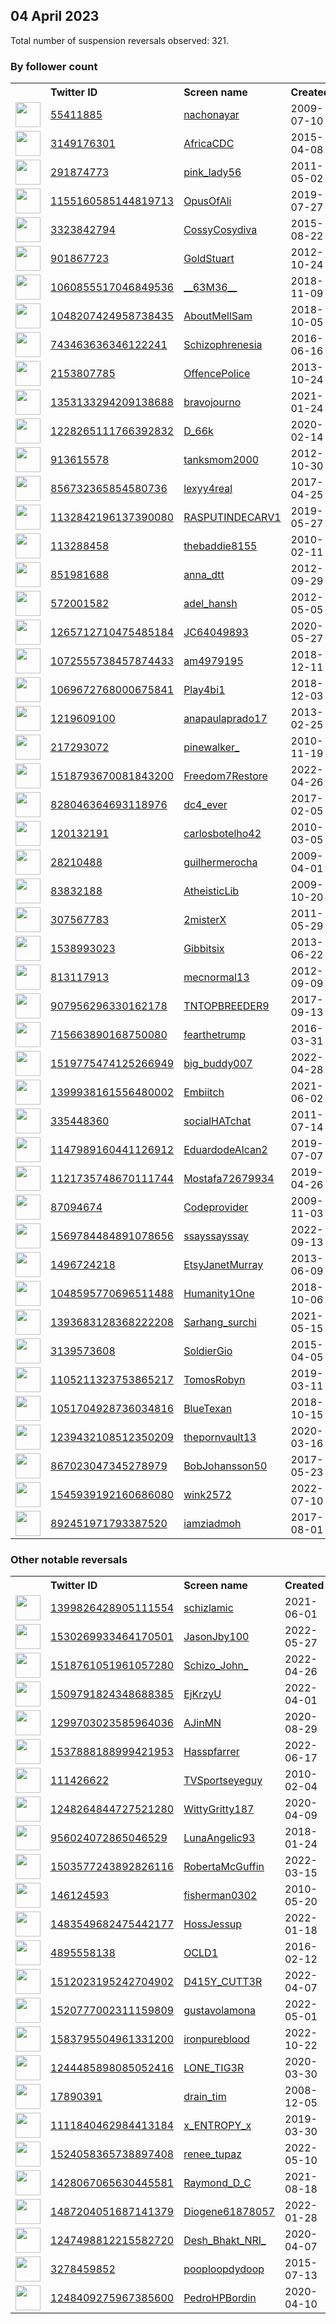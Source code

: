 
## 04 April 2023
Total number of suspension reversals observed: 321.

### By follower count
<table><tr><th></th><th align="left">Twitter ID</th><th align="left">Screen name</th>
<th align="left">Created</th><th align="left">Status</th><th align="left">Suspended</th><th align="left">Followers</th>
<tr><td><a href="https://pbs.twimg.com/profile_images/1628822607909859328/U9pMjMwo_normal.jpg"><img src="https://pbs.twimg.com/profile_images/1628822607909859328/U9pMjMwo_normal.jpg" width="40px" height="40px" align="center"/></a></td><td><a href="https://twitter.com/intent/user?user_id=55411885">55411885</a></td><td><a href="https://twitter.com/nachonayar">nachonayar</a></td><td>2009-07-10</td><td align="center"></td><td>2023-03-01</td><td>507061</td></tr>
<tr><td><a href="https://pbs.twimg.com/profile_images/732141942360965120/b71U6Xcn_normal.jpg"><img src="https://pbs.twimg.com/profile_images/732141942360965120/b71U6Xcn_normal.jpg" width="40px" height="40px" align="center"/></a></td><td><a href="https://twitter.com/intent/user?user_id=3149176301">3149176301</a></td><td><a href="https://twitter.com/AfricaCDC">AfricaCDC</a></td><td>2015-04-08</td><td align="center"></td><td>2023-03-28</td><td>147686</td></tr>
<tr><td><a href="https://pbs.twimg.com/profile_images/1645248953502367744/KpWGSdqW_normal.jpg"><img src="https://pbs.twimg.com/profile_images/1645248953502367744/KpWGSdqW_normal.jpg" width="40px" height="40px" align="center"/></a></td><td><a href="https://twitter.com/intent/user?user_id=291874773">291874773</a></td><td><a href="https://twitter.com/pink_lady56">pink_lady56</a></td><td>2011-05-02</td><td align="center"></td><td>2022-12-08</td><td>46094</td></tr>
<tr><td><a href="https://pbs.twimg.com/profile_images/1439192444667666432/-uEUfllp_normal.jpg"><img src="https://pbs.twimg.com/profile_images/1439192444667666432/-uEUfllp_normal.jpg" width="40px" height="40px" align="center"/></a></td><td><a href="https://twitter.com/intent/user?user_id=1155160585144819713">1155160585144819713</a></td><td><a href="https://twitter.com/OpusOfAli">OpusOfAli</a></td><td>2019-07-27</td><td align="center"></td><td>2022-05-13</td><td>32455</td></tr>
<tr><td><a href="https://pbs.twimg.com/profile_images/1654852153410764802/9a47Kr_5_normal.jpg"><img src="https://pbs.twimg.com/profile_images/1654852153410764802/9a47Kr_5_normal.jpg" width="40px" height="40px" align="center"/></a></td><td><a href="https://twitter.com/intent/user?user_id=3323842794">3323842794</a></td><td><a href="https://twitter.com/CossyCosydiva">CossyCosydiva</a></td><td>2015-08-22</td><td align="center"></td><td>2023-03-24</td><td>16828</td></tr>
<tr><td><a href="https://pbs.twimg.com/profile_images/936392715134173184/bP_s6Y2O_normal.jpg"><img src="https://pbs.twimg.com/profile_images/936392715134173184/bP_s6Y2O_normal.jpg" width="40px" height="40px" align="center"/></a></td><td><a href="https://twitter.com/intent/user?user_id=901867723">901867723</a></td><td><a href="https://twitter.com/GoldStuart">GoldStuart</a></td><td>2012-10-24</td><td align="center"></td><td></td><td>15945</td></tr>
<tr><td><a href="https://pbs.twimg.com/profile_images/1534613225181954050/vdgYcHNs_normal.jpg"><img src="https://pbs.twimg.com/profile_images/1534613225181954050/vdgYcHNs_normal.jpg" width="40px" height="40px" align="center"/></a></td><td><a href="https://twitter.com/intent/user?user_id=1060855517046849536">1060855517046849536</a></td><td><a href="https://twitter.com/__63M36__">__63M36__</a></td><td>2018-11-09</td><td align="center"></td><td>2022-07-14</td><td>9093</td></tr>
<tr><td><a href="https://pbs.twimg.com/profile_images/1516165633360240643/m1FN4RVq_normal.jpg"><img src="https://pbs.twimg.com/profile_images/1516165633360240643/m1FN4RVq_normal.jpg" width="40px" height="40px" align="center"/></a></td><td><a href="https://twitter.com/intent/user?user_id=1048207424958738435">1048207424958738435</a></td><td><a href="https://twitter.com/AboutMellSam">AboutMellSam</a></td><td>2018-10-05</td><td align="center"></td><td>2022-08-27</td><td>8985</td></tr>
<tr><td><a href="https://pbs.twimg.com/profile_images/1644072887463325696/9B8r4uyj_normal.jpg"><img src="https://pbs.twimg.com/profile_images/1644072887463325696/9B8r4uyj_normal.jpg" width="40px" height="40px" align="center"/></a></td><td><a href="https://twitter.com/intent/user?user_id=743463636346122241">743463636346122241</a></td><td><a href="https://twitter.com/Schizophrenesia">Schizophrenesia</a></td><td>2016-06-16</td><td align="center"></td><td>2023-03-22</td><td>8525</td></tr>
<tr><td><a href="https://pbs.twimg.com/profile_images/1644394877159866380/KhRqcuky_normal.jpg"><img src="https://pbs.twimg.com/profile_images/1644394877159866380/KhRqcuky_normal.jpg" width="40px" height="40px" align="center"/></a></td><td><a href="https://twitter.com/intent/user?user_id=2153807785">2153807785</a></td><td><a href="https://twitter.com/OffencePolice">OffencePolice</a></td><td>2013-10-24</td><td align="center"></td><td></td><td>7138</td></tr>
<tr><td><a href="https://pbs.twimg.com/profile_images/1651340760732651521/bJCzi9WL_normal.jpg"><img src="https://pbs.twimg.com/profile_images/1651340760732651521/bJCzi9WL_normal.jpg" width="40px" height="40px" align="center"/></a></td><td><a href="https://twitter.com/intent/user?user_id=1353133294209138688">1353133294209138688</a></td><td><a href="https://twitter.com/bravojourno">bravojourno</a></td><td>2021-01-24</td><td align="center"></td><td></td><td>6708</td></tr>
<tr><td><a href="https://pbs.twimg.com/profile_images/1656787396942241793/jFCrSGAf_normal.jpg"><img src="https://pbs.twimg.com/profile_images/1656787396942241793/jFCrSGAf_normal.jpg" width="40px" height="40px" align="center"/></a></td><td><a href="https://twitter.com/intent/user?user_id=1228265111766392832">1228265111766392832</a></td><td><a href="https://twitter.com/D_66k">D_66k</a></td><td>2020-02-14</td><td align="center"></td><td>2023-03-30</td><td>6246</td></tr>
<tr><td><a href="https://pbs.twimg.com/profile_images/1295449550535221248/vqMCkCAp_normal.jpg"><img src="https://pbs.twimg.com/profile_images/1295449550535221248/vqMCkCAp_normal.jpg" width="40px" height="40px" align="center"/></a></td><td><a href="https://twitter.com/intent/user?user_id=913615578">913615578</a></td><td><a href="https://twitter.com/tanksmom2000">tanksmom2000</a></td><td>2012-10-30</td><td align="center"></td><td></td><td>5218</td></tr>
<tr><td><a href="https://pbs.twimg.com/profile_images/1649702923268390914/mVhQseb8_normal.jpg"><img src="https://pbs.twimg.com/profile_images/1649702923268390914/mVhQseb8_normal.jpg" width="40px" height="40px" align="center"/></a></td><td><a href="https://twitter.com/intent/user?user_id=856732365854580736">856732365854580736</a></td><td><a href="https://twitter.com/lexyy4real">lexyy4real</a></td><td>2017-04-25</td><td align="center"></td><td>2022-09-14</td><td>5150</td></tr>
<tr><td><a href="https://pbs.twimg.com/profile_images/1516481497900986373/24n9eIuA_normal.jpg"><img src="https://pbs.twimg.com/profile_images/1516481497900986373/24n9eIuA_normal.jpg" width="40px" height="40px" align="center"/></a></td><td><a href="https://twitter.com/intent/user?user_id=1132842196137390080">1132842196137390080</a></td><td><a href="https://twitter.com/RASPUTINDECARV1">RASPUTINDECARV1</a></td><td>2019-05-27</td><td align="center"></td><td>2022-05-10</td><td>4877</td></tr>
<tr><td><a href="https://pbs.twimg.com/profile_images/1642750199788445701/uVfm42MM_normal.jpg"><img src="https://pbs.twimg.com/profile_images/1642750199788445701/uVfm42MM_normal.jpg" width="40px" height="40px" align="center"/></a></td><td><a href="https://twitter.com/intent/user?user_id=113288458">113288458</a></td><td><a href="https://twitter.com/thebaddie8155">thebaddie8155</a></td><td>2010-02-11</td><td align="center"></td><td>2022-04-24</td><td>4763</td></tr>
<tr><td><a href="https://pbs.twimg.com/profile_images/1656165230345347072/H_0wcu9E_normal.jpg"><img src="https://pbs.twimg.com/profile_images/1656165230345347072/H_0wcu9E_normal.jpg" width="40px" height="40px" align="center"/></a></td><td><a href="https://twitter.com/intent/user?user_id=851981688">851981688</a></td><td><a href="https://twitter.com/anna_dtt">anna_dtt</a></td><td>2012-09-29</td><td align="center"></td><td>2023-03-27</td><td>4617</td></tr>
<tr><td><a href="https://pbs.twimg.com/profile_images/1213497707412819974/KkSgx1ot_normal.jpg"><img src="https://pbs.twimg.com/profile_images/1213497707412819974/KkSgx1ot_normal.jpg" width="40px" height="40px" align="center"/></a></td><td><a href="https://twitter.com/intent/user?user_id=572001582">572001582</a></td><td><a href="https://twitter.com/adel_hansh">adel_hansh</a></td><td>2012-05-05</td><td align="center"></td><td>2022-08-18</td><td>4510</td></tr>
<tr><td><a href="https://pbs.twimg.com/profile_images/1529203582960115719/mV1AL7w7_normal.jpg"><img src="https://pbs.twimg.com/profile_images/1529203582960115719/mV1AL7w7_normal.jpg" width="40px" height="40px" align="center"/></a></td><td><a href="https://twitter.com/intent/user?user_id=1265712710475485184">1265712710475485184</a></td><td><a href="https://twitter.com/JC64049893">JC64049893</a></td><td>2020-05-27</td><td align="center"></td><td>2022-06-01</td><td>3733</td></tr>
<tr><td><a href="https://pbs.twimg.com/profile_images/1653495366619222041/1BMeArjt_normal.jpg"><img src="https://pbs.twimg.com/profile_images/1653495366619222041/1BMeArjt_normal.jpg" width="40px" height="40px" align="center"/></a></td><td><a href="https://twitter.com/intent/user?user_id=1072555738457874433">1072555738457874433</a></td><td><a href="https://twitter.com/am4979195">am4979195</a></td><td>2018-12-11</td><td align="center"></td><td>2022-11-20</td><td>3661</td></tr>
<tr><td><a href="https://pbs.twimg.com/profile_images/1069688168541241344/Nmp5RKLy_normal.jpg"><img src="https://pbs.twimg.com/profile_images/1069688168541241344/Nmp5RKLy_normal.jpg" width="40px" height="40px" align="center"/></a></td><td><a href="https://twitter.com/intent/user?user_id=1069672768000675841">1069672768000675841</a></td><td><a href="https://twitter.com/Play4bi1">Play4bi1</a></td><td>2018-12-03</td><td align="center"></td><td>2023-02-13</td><td>3315</td></tr>
<tr><td><a href="https://pbs.twimg.com/profile_images/3312041900/9275e7df401f08bbeef3444dfb9ef880_normal.jpeg"><img src="https://pbs.twimg.com/profile_images/3312041900/9275e7df401f08bbeef3444dfb9ef880_normal.jpeg" width="40px" height="40px" align="center"/></a></td><td><a href="https://twitter.com/intent/user?user_id=1219609100">1219609100</a></td><td><a href="https://twitter.com/anapaulaprado17">anapaulaprado17</a></td><td>2013-02-25</td><td align="center"></td><td>2022-05-25</td><td>3256</td></tr>
<tr><td><a href="https://pbs.twimg.com/profile_images/1586838203323097088/WtDCc2lE_normal.jpg"><img src="https://pbs.twimg.com/profile_images/1586838203323097088/WtDCc2lE_normal.jpg" width="40px" height="40px" align="center"/></a></td><td><a href="https://twitter.com/intent/user?user_id=217293072">217293072</a></td><td><a href="https://twitter.com/pinewalker_">pinewalker_</a></td><td>2010-11-19</td><td align="center">🚫</td><td>2023-03-20</td><td>3077</td></tr>
<tr><td><a href="https://pbs.twimg.com/profile_images/1643232807550955520/mN82ztLn_normal.jpg"><img src="https://pbs.twimg.com/profile_images/1643232807550955520/mN82ztLn_normal.jpg" width="40px" height="40px" align="center"/></a></td><td><a href="https://twitter.com/intent/user?user_id=1518793670081843200">1518793670081843200</a></td><td><a href="https://twitter.com/Freedom7Restore">Freedom7Restore</a></td><td>2022-04-26</td><td align="center"></td><td>2022-09-23</td><td>3044</td></tr>
<tr><td><a href="https://pbs.twimg.com/profile_images/1468708643398983684/jIw21OkA_normal.jpg"><img src="https://pbs.twimg.com/profile_images/1468708643398983684/jIw21OkA_normal.jpg" width="40px" height="40px" align="center"/></a></td><td><a href="https://twitter.com/intent/user?user_id=828046364693118976">828046364693118976</a></td><td><a href="https://twitter.com/dc4_ever">dc4_ever</a></td><td>2017-02-05</td><td align="center"></td><td>2023-02-10</td><td>2602</td></tr>
<tr><td><a href="https://pbs.twimg.com/profile_images/1645529473352183808/fstinjB3_normal.jpg"><img src="https://pbs.twimg.com/profile_images/1645529473352183808/fstinjB3_normal.jpg" width="40px" height="40px" align="center"/></a></td><td><a href="https://twitter.com/intent/user?user_id=120132191">120132191</a></td><td><a href="https://twitter.com/carlosbotelho42">carlosbotelho42</a></td><td>2010-03-05</td><td align="center"></td><td>2022-12-01</td><td>2528</td></tr>
<tr><td><a href="https://pbs.twimg.com/profile_images/1644123782976512009/ywnhIoqo_normal.jpg"><img src="https://pbs.twimg.com/profile_images/1644123782976512009/ywnhIoqo_normal.jpg" width="40px" height="40px" align="center"/></a></td><td><a href="https://twitter.com/intent/user?user_id=28210488">28210488</a></td><td><a href="https://twitter.com/guilhermerocha">guilhermerocha</a></td><td>2009-04-01</td><td align="center"></td><td>2022-11-19</td><td>2500</td></tr>
<tr><td><a href="https://pbs.twimg.com/profile_images/1653708214796468230/bvbKlFDa_normal.jpg"><img src="https://pbs.twimg.com/profile_images/1653708214796468230/bvbKlFDa_normal.jpg" width="40px" height="40px" align="center"/></a></td><td><a href="https://twitter.com/intent/user?user_id=83832188">83832188</a></td><td><a href="https://twitter.com/AtheisticLib">AtheisticLib</a></td><td>2009-10-20</td><td align="center"></td><td></td><td>2496</td></tr>
<tr><td><a href="https://pbs.twimg.com/profile_images/1533323983193526272/KkjjKcYo_normal.jpg"><img src="https://pbs.twimg.com/profile_images/1533323983193526272/KkjjKcYo_normal.jpg" width="40px" height="40px" align="center"/></a></td><td><a href="https://twitter.com/intent/user?user_id=307567783">307567783</a></td><td><a href="https://twitter.com/2misterX">2misterX</a></td><td>2011-05-29</td><td align="center"></td><td>2023-02-02</td><td>2489</td></tr>
<tr><td><a href="https://pbs.twimg.com/profile_images/1644378303200129024/0orSZlV3_normal.jpg"><img src="https://pbs.twimg.com/profile_images/1644378303200129024/0orSZlV3_normal.jpg" width="40px" height="40px" align="center"/></a></td><td><a href="https://twitter.com/intent/user?user_id=1538993023">1538993023</a></td><td><a href="https://twitter.com/Gibbitsix">Gibbitsix</a></td><td>2013-06-22</td><td align="center"></td><td>2022-07-21</td><td>2415</td></tr>
<tr><td><a href="https://pbs.twimg.com/profile_images/1643015712955330561/qclwNQru_normal.jpg"><img src="https://pbs.twimg.com/profile_images/1643015712955330561/qclwNQru_normal.jpg" width="40px" height="40px" align="center"/></a></td><td><a href="https://twitter.com/intent/user?user_id=813117913">813117913</a></td><td><a href="https://twitter.com/mecnormal13">mecnormal13</a></td><td>2012-09-09</td><td align="center">🔒</td><td></td><td>2066</td></tr>
<tr><td><a href="https://pbs.twimg.com/profile_images/1640889671650557954/3ws4R6aU_normal.jpg"><img src="https://pbs.twimg.com/profile_images/1640889671650557954/3ws4R6aU_normal.jpg" width="40px" height="40px" align="center"/></a></td><td><a href="https://twitter.com/intent/user?user_id=907956296330162178">907956296330162178</a></td><td><a href="https://twitter.com/TNTOPBREEDER9">TNTOPBREEDER9</a></td><td>2017-09-13</td><td align="center">🚫</td><td>2023-03-09</td><td>2063</td></tr>
<tr><td><a href="https://pbs.twimg.com/profile_images/1302972330419908609/VeUGooU2_normal.jpg"><img src="https://pbs.twimg.com/profile_images/1302972330419908609/VeUGooU2_normal.jpg" width="40px" height="40px" align="center"/></a></td><td><a href="https://twitter.com/intent/user?user_id=715663890168750080">715663890168750080</a></td><td><a href="https://twitter.com/fearthetrump">fearthetrump</a></td><td>2016-03-31</td><td align="center"></td><td>2022-11-01</td><td>2052</td></tr>
<tr><td><a href="https://pbs.twimg.com/profile_images/1532492903960006689/zaqDT0SA_normal.jpg"><img src="https://pbs.twimg.com/profile_images/1532492903960006689/zaqDT0SA_normal.jpg" width="40px" height="40px" align="center"/></a></td><td><a href="https://twitter.com/intent/user?user_id=1519775474125266949">1519775474125266949</a></td><td><a href="https://twitter.com/big_buddy007">big_buddy007</a></td><td>2022-04-28</td><td align="center"></td><td>2022-11-12</td><td>1983</td></tr>
<tr><td><a href="https://pbs.twimg.com/profile_images/1640877164781264898/u0YUXpPe_normal.jpg"><img src="https://pbs.twimg.com/profile_images/1640877164781264898/u0YUXpPe_normal.jpg" width="40px" height="40px" align="center"/></a></td><td><a href="https://twitter.com/intent/user?user_id=1399938161556480002">1399938161556480002</a></td><td><a href="https://twitter.com/Embiitch">Embiitch</a></td><td>2021-06-02</td><td align="center"></td><td>2022-07-24</td><td>1880</td></tr>
<tr><td><a href="https://pbs.twimg.com/profile_images/1375135011645624320/OjC-Pq1r_normal.jpg"><img src="https://pbs.twimg.com/profile_images/1375135011645624320/OjC-Pq1r_normal.jpg" width="40px" height="40px" align="center"/></a></td><td><a href="https://twitter.com/intent/user?user_id=335448360">335448360</a></td><td><a href="https://twitter.com/socialHATchat">socialHATchat</a></td><td>2011-07-14</td><td align="center"></td><td></td><td>1863</td></tr>
<tr><td><a href="https://pbs.twimg.com/profile_images/1294286457939656705/DoGbNxhw_normal.jpg"><img src="https://pbs.twimg.com/profile_images/1294286457939656705/DoGbNxhw_normal.jpg" width="40px" height="40px" align="center"/></a></td><td><a href="https://twitter.com/intent/user?user_id=1147989160441126912">1147989160441126912</a></td><td><a href="https://twitter.com/EduardodeAlcan2">EduardodeAlcan2</a></td><td>2019-07-07</td><td align="center"></td><td>2022-09-03</td><td>1833</td></tr>
<tr><td><a href="https://pbs.twimg.com/profile_images/1641147396670226446/xc1leIm4_normal.jpg"><img src="https://pbs.twimg.com/profile_images/1641147396670226446/xc1leIm4_normal.jpg" width="40px" height="40px" align="center"/></a></td><td><a href="https://twitter.com/intent/user?user_id=1121735748670111744">1121735748670111744</a></td><td><a href="https://twitter.com/Mostafa72679934">Mostafa72679934</a></td><td>2019-04-26</td><td align="center"></td><td>2023-03-09</td><td>1775</td></tr>
<tr><td><a href="https://pbs.twimg.com/profile_images/1487240226951303173/vzbUzgpk_normal.jpg"><img src="https://pbs.twimg.com/profile_images/1487240226951303173/vzbUzgpk_normal.jpg" width="40px" height="40px" align="center"/></a></td><td><a href="https://twitter.com/intent/user?user_id=87094674">87094674</a></td><td><a href="https://twitter.com/Codeprovider">Codeprovider</a></td><td>2009-11-03</td><td align="center"></td><td>2022-10-01</td><td>1705</td></tr>
<tr><td><a href="https://pbs.twimg.com/profile_images/1654530870584422400/LzApVzFJ_normal.jpg"><img src="https://pbs.twimg.com/profile_images/1654530870584422400/LzApVzFJ_normal.jpg" width="40px" height="40px" align="center"/></a></td><td><a href="https://twitter.com/intent/user?user_id=1569784484891078656">1569784484891078656</a></td><td><a href="https://twitter.com/ssayssayssay">ssayssayssay</a></td><td>2022-09-13</td><td align="center"></td><td>2023-01-25</td><td>1650</td></tr>
<tr><td><a href="https://pbs.twimg.com/profile_images/1397039462589345798/nl4OqO2W_normal.jpg"><img src="https://pbs.twimg.com/profile_images/1397039462589345798/nl4OqO2W_normal.jpg" width="40px" height="40px" align="center"/></a></td><td><a href="https://twitter.com/intent/user?user_id=1496724218">1496724218</a></td><td><a href="https://twitter.com/EtsyJanetMurray">EtsyJanetMurray</a></td><td>2013-06-09</td><td align="center"></td><td>2023-03-30</td><td>1574</td></tr>
<tr><td><a href="https://pbs.twimg.com/profile_images/1658822329156227074/gQAvwPUg_normal.jpg"><img src="https://pbs.twimg.com/profile_images/1658822329156227074/gQAvwPUg_normal.jpg" width="40px" height="40px" align="center"/></a></td><td><a href="https://twitter.com/intent/user?user_id=1048595770696511488">1048595770696511488</a></td><td><a href="https://twitter.com/Humanity1One">Humanity1One</a></td><td>2018-10-06</td><td align="center"></td><td>2022-08-13</td><td>1570</td></tr>
<tr><td><a href="https://pbs.twimg.com/profile_images/1437056878693998601/7w_8M9LA_normal.jpg"><img src="https://pbs.twimg.com/profile_images/1437056878693998601/7w_8M9LA_normal.jpg" width="40px" height="40px" align="center"/></a></td><td><a href="https://twitter.com/intent/user?user_id=1393683128368222208">1393683128368222208</a></td><td><a href="https://twitter.com/Sarhang_surchi">Sarhang_surchi</a></td><td>2021-05-15</td><td align="center"></td><td>2023-01-22</td><td>1456</td></tr>
<tr><td><a href="https://pbs.twimg.com/profile_images/1642884412328099843/_xp7xFAS_normal.jpg"><img src="https://pbs.twimg.com/profile_images/1642884412328099843/_xp7xFAS_normal.jpg" width="40px" height="40px" align="center"/></a></td><td><a href="https://twitter.com/intent/user?user_id=3139573608">3139573608</a></td><td><a href="https://twitter.com/SoldierGio">SoldierGio</a></td><td>2015-04-05</td><td align="center"></td><td>2022-02-13</td><td>1434</td></tr>
<tr><td><a href="https://pbs.twimg.com/profile_images/1592301375270146049/S9L390qb_normal.jpg"><img src="https://pbs.twimg.com/profile_images/1592301375270146049/S9L390qb_normal.jpg" width="40px" height="40px" align="center"/></a></td><td><a href="https://twitter.com/intent/user?user_id=1105211323753865217">1105211323753865217</a></td><td><a href="https://twitter.com/TomosRobyn">TomosRobyn</a></td><td>2019-03-11</td><td align="center"></td><td>2022-12-01</td><td>1434</td></tr>
<tr><td><a href="https://pbs.twimg.com/profile_images/1515363731991056392/lypb_KDR_normal.jpg"><img src="https://pbs.twimg.com/profile_images/1515363731991056392/lypb_KDR_normal.jpg" width="40px" height="40px" align="center"/></a></td><td><a href="https://twitter.com/intent/user?user_id=1051704928736034816">1051704928736034816</a></td><td><a href="https://twitter.com/BlueTexan">BlueTexan</a></td><td>2018-10-15</td><td align="center"></td><td>2022-09-21</td><td>1426</td></tr>
<tr><td><a href="https://pbs.twimg.com/profile_images/1239432314758799365/0gyp2EoV_normal.jpg"><img src="https://pbs.twimg.com/profile_images/1239432314758799365/0gyp2EoV_normal.jpg" width="40px" height="40px" align="center"/></a></td><td><a href="https://twitter.com/intent/user?user_id=1239432108512350209">1239432108512350209</a></td><td><a href="https://twitter.com/thepornvault13">thepornvault13</a></td><td>2020-03-16</td><td align="center"></td><td>2023-02-02</td><td>1417</td></tr>
<tr><td><a href="https://pbs.twimg.com/profile_images/867032468125360128/7cZSenj9_normal.jpg"><img src="https://pbs.twimg.com/profile_images/867032468125360128/7cZSenj9_normal.jpg" width="40px" height="40px" align="center"/></a></td><td><a href="https://twitter.com/intent/user?user_id=867023047345278979">867023047345278979</a></td><td><a href="https://twitter.com/BobJohansson50">BobJohansson50</a></td><td>2017-05-23</td><td align="center"></td><td>2023-02-12</td><td>1384</td></tr>
<tr><td><a href="https://pbs.twimg.com/profile_images/1545939872501960704/6kNkApXh_normal.jpg"><img src="https://pbs.twimg.com/profile_images/1545939872501960704/6kNkApXh_normal.jpg" width="40px" height="40px" align="center"/></a></td><td><a href="https://twitter.com/intent/user?user_id=1545939192160686080">1545939192160686080</a></td><td><a href="https://twitter.com/wink2572">wink2572</a></td><td>2022-07-10</td><td align="center"></td><td>2022-09-26</td><td>1374</td></tr>
<tr><td><a href="https://pbs.twimg.com/profile_images/1647683698442006531/lfbmfTXP_normal.jpg"><img src="https://pbs.twimg.com/profile_images/1647683698442006531/lfbmfTXP_normal.jpg" width="40px" height="40px" align="center"/></a></td><td><a href="https://twitter.com/intent/user?user_id=892451971793387520">892451971793387520</a></td><td><a href="https://twitter.com/iamziadmoh">iamziadmoh</a></td><td>2017-08-01</td><td align="center"></td><td>2023-03-08</td><td>1327</td></tr>
</table>

### Other notable reversals
<table><tr><th></th><th align="left">Twitter ID</th><th align="left">Screen name</th>
<th align="left">Created</th><th align="left">Status</th><th align="left">Suspended</th><th align="left">Followers</th>
<tr><td><a href="https://pbs.twimg.com/profile_images/1653871317995646976/qECrfIY-_normal.jpg"><img src="https://pbs.twimg.com/profile_images/1653871317995646976/qECrfIY-_normal.jpg" width="40px" height="40px" align="center"/></a></td><td><a href="https://twitter.com/intent/user?user_id=1399826428905111554">1399826428905111554</a></td><td><a href="https://twitter.com/schizlamic">schizlamic</a></td><td>2021-06-01</td><td align="center"></td><td>2023-01-01</td><td>367</td></tr>
<tr><td><a href="https://pbs.twimg.com/profile_images/1658441225534423041/UBO2rNaV_normal.jpg"><img src="https://pbs.twimg.com/profile_images/1658441225534423041/UBO2rNaV_normal.jpg" width="40px" height="40px" align="center"/></a></td><td><a href="https://twitter.com/intent/user?user_id=1530269933464170501">1530269933464170501</a></td><td><a href="https://twitter.com/JasonJby100">JasonJby100</a></td><td>2022-05-27</td><td align="center"></td><td>2022-12-13</td><td>1075</td></tr>
<tr><td><a href="https://pbs.twimg.com/profile_images/1545265497498869761/RwpTo2j4_normal.jpg"><img src="https://pbs.twimg.com/profile_images/1545265497498869761/RwpTo2j4_normal.jpg" width="40px" height="40px" align="center"/></a></td><td><a href="https://twitter.com/intent/user?user_id=1518761051961057280">1518761051961057280</a></td><td><a href="https://twitter.com/Schizo_John_">Schizo_John_</a></td><td>2022-04-26</td><td align="center"></td><td>2022-11-07</td><td>167</td></tr>
<tr><td><a href="https://pbs.twimg.com/profile_images/1509809788980449282/uGlrNG4e_normal.jpg"><img src="https://pbs.twimg.com/profile_images/1509809788980449282/uGlrNG4e_normal.jpg" width="40px" height="40px" align="center"/></a></td><td><a href="https://twitter.com/intent/user?user_id=1509791824348688385">1509791824348688385</a></td><td><a href="https://twitter.com/EjKrzyU">EjKrzyU</a></td><td>2022-04-01</td><td align="center"></td><td>2023-04-01</td><td>140</td></tr>
<tr><td><a href="https://pbs.twimg.com/profile_images/1589806206192844802/NKIDNO_T_normal.jpg"><img src="https://pbs.twimg.com/profile_images/1589806206192844802/NKIDNO_T_normal.jpg" width="40px" height="40px" align="center"/></a></td><td><a href="https://twitter.com/intent/user?user_id=1299703023585964036">1299703023585964036</a></td><td><a href="https://twitter.com/AJinMN">AJinMN</a></td><td>2020-08-29</td><td align="center"></td><td>2022-11-30</td><td>144</td></tr>
<tr><td><a href="https://pbs.twimg.com/profile_images/1643326604494479361/cTsgcUA__normal.png"><img src="https://pbs.twimg.com/profile_images/1643326604494479361/cTsgcUA__normal.png" width="40px" height="40px" align="center"/></a></td><td><a href="https://twitter.com/intent/user?user_id=1537888188999421953">1537888188999421953</a></td><td><a href="https://twitter.com/Hasspfarrer">Hasspfarrer</a></td><td>2022-06-17</td><td align="center">🔒</td><td>2022-12-23</td><td>1123</td></tr>
<tr><td><a href="https://pbs.twimg.com/profile_images/1523937454/metoo_normal.jpg"><img src="https://pbs.twimg.com/profile_images/1523937454/metoo_normal.jpg" width="40px" height="40px" align="center"/></a></td><td><a href="https://twitter.com/intent/user?user_id=111426622">111426622</a></td><td><a href="https://twitter.com/TVSportseyeguy">TVSportseyeguy</a></td><td>2010-02-04</td><td align="center"></td><td>2023-03-25</td><td>425</td></tr>
<tr><td><a href="https://pbs.twimg.com/profile_images/1376783307182989312/kCYhjBwE_normal.jpg"><img src="https://pbs.twimg.com/profile_images/1376783307182989312/kCYhjBwE_normal.jpg" width="40px" height="40px" align="center"/></a></td><td><a href="https://twitter.com/intent/user?user_id=1248264844727521280">1248264844727521280</a></td><td><a href="https://twitter.com/WittyGritty187">WittyGritty187</a></td><td>2020-04-09</td><td align="center"></td><td>2023-03-26</td><td>15</td></tr>
<tr><td><a href="https://pbs.twimg.com/profile_images/1302520568483323911/9RswS6xa_normal.jpg"><img src="https://pbs.twimg.com/profile_images/1302520568483323911/9RswS6xa_normal.jpg" width="40px" height="40px" align="center"/></a></td><td><a href="https://twitter.com/intent/user?user_id=956024072865046529">956024072865046529</a></td><td><a href="https://twitter.com/LunaAngelic93">LunaAngelic93</a></td><td>2018-01-24</td><td align="center"></td><td>2022-10-05</td><td>162</td></tr>
<tr><td><a href="https://pbs.twimg.com/profile_images/1503577440416849922/Yvx3sMOI_normal.jpg"><img src="https://pbs.twimg.com/profile_images/1503577440416849922/Yvx3sMOI_normal.jpg" width="40px" height="40px" align="center"/></a></td><td><a href="https://twitter.com/intent/user?user_id=1503577243892826116">1503577243892826116</a></td><td><a href="https://twitter.com/RobertaMcGuffin">RobertaMcGuffin</a></td><td>2022-03-15</td><td align="center"></td><td>2022-12-17</td><td>99</td></tr>
<tr><td><a href="https://pbs.twimg.com/profile_images/1642908227741294593/DtCAJhTG_normal.jpg"><img src="https://pbs.twimg.com/profile_images/1642908227741294593/DtCAJhTG_normal.jpg" width="40px" height="40px" align="center"/></a></td><td><a href="https://twitter.com/intent/user?user_id=146124593">146124593</a></td><td><a href="https://twitter.com/fisherman0302">fisherman0302</a></td><td>2010-05-20</td><td align="center"></td><td>2023-03-17</td><td>171</td></tr>
<tr><td><a href="https://pbs.twimg.com/profile_images/1483549752960725001/NWT0GtNn_normal.png"><img src="https://pbs.twimg.com/profile_images/1483549752960725001/NWT0GtNn_normal.png" width="40px" height="40px" align="center"/></a></td><td><a href="https://twitter.com/intent/user?user_id=1483549682475442177">1483549682475442177</a></td><td><a href="https://twitter.com/HossJessup">HossJessup</a></td><td>2022-01-18</td><td align="center"></td><td>2022-12-18</td><td>46</td></tr>
<tr><td><a href="https://pbs.twimg.com/profile_images/1249971557721464834/X62seY4A_normal.jpg"><img src="https://pbs.twimg.com/profile_images/1249971557721464834/X62seY4A_normal.jpg" width="40px" height="40px" align="center"/></a></td><td><a href="https://twitter.com/intent/user?user_id=4895558138">4895558138</a></td><td><a href="https://twitter.com/OCLD1">OCLD1</a></td><td>2016-02-12</td><td align="center"></td><td>2022-08-03</td><td>978</td></tr>
<tr><td><a href="https://pbs.twimg.com/profile_images/1616709670499934209/q0AD8vf7_normal.jpg"><img src="https://pbs.twimg.com/profile_images/1616709670499934209/q0AD8vf7_normal.jpg" width="40px" height="40px" align="center"/></a></td><td><a href="https://twitter.com/intent/user?user_id=1512023195242704902">1512023195242704902</a></td><td><a href="https://twitter.com/D415Y_CUTT3R">D415Y_CUTT3R</a></td><td>2022-04-07</td><td align="center"></td><td>2023-03-10</td><td>98</td></tr>
<tr><td><a href="https://pbs.twimg.com/profile_images/1609963330092863489/Xlht-6md_normal.jpg"><img src="https://pbs.twimg.com/profile_images/1609963330092863489/Xlht-6md_normal.jpg" width="40px" height="40px" align="center"/></a></td><td><a href="https://twitter.com/intent/user?user_id=1520777002311159809">1520777002311159809</a></td><td><a href="https://twitter.com/gustavolamona">gustavolamona</a></td><td>2022-05-01</td><td align="center"></td><td>2023-03-22</td><td>115</td></tr>
<tr><td><a href="https://pbs.twimg.com/profile_images/1583795756036915202/iEsjO1N6_normal.jpg"><img src="https://pbs.twimg.com/profile_images/1583795756036915202/iEsjO1N6_normal.jpg" width="40px" height="40px" align="center"/></a></td><td><a href="https://twitter.com/intent/user?user_id=1583795504961331200">1583795504961331200</a></td><td><a href="https://twitter.com/ironpureblood">ironpureblood</a></td><td>2022-10-22</td><td align="center"></td><td>2022-12-27</td><td>48</td></tr>
<tr><td><a href="https://abs.twimg.com/sticky/default_profile_images/default_profile_normal.png"><img src="https://abs.twimg.com/sticky/default_profile_images/default_profile_normal.png" width="40px" height="40px" align="center"/></a></td><td><a href="https://twitter.com/intent/user?user_id=1244485898085052416">1244485898085052416</a></td><td><a href="https://twitter.com/LONE_TIG3R">LONE_TIG3R</a></td><td>2020-03-30</td><td align="center"></td><td>2022-06-12</td><td>36</td></tr>
<tr><td><a href="https://pbs.twimg.com/profile_images/1632175493163401218/c88rseKj_normal.jpg"><img src="https://pbs.twimg.com/profile_images/1632175493163401218/c88rseKj_normal.jpg" width="40px" height="40px" align="center"/></a></td><td><a href="https://twitter.com/intent/user?user_id=17890391">17890391</a></td><td><a href="https://twitter.com/drain_tim">drain_tim</a></td><td>2008-12-05</td><td align="center"></td><td>2023-03-19</td><td>101</td></tr>
<tr><td><a href="https://pbs.twimg.com/profile_images/1643304846856970240/ZCQGQC_d_normal.jpg"><img src="https://pbs.twimg.com/profile_images/1643304846856970240/ZCQGQC_d_normal.jpg" width="40px" height="40px" align="center"/></a></td><td><a href="https://twitter.com/intent/user?user_id=1111840462984413184">1111840462984413184</a></td><td><a href="https://twitter.com/x_ENTROPY_x">x_ENTROPY_x</a></td><td>2019-03-30</td><td align="center"></td><td>2023-03-27</td><td>3</td></tr>
<tr><td><a href="https://pbs.twimg.com/profile_images/1524058797240569857/7mND-o8m_normal.jpg"><img src="https://pbs.twimg.com/profile_images/1524058797240569857/7mND-o8m_normal.jpg" width="40px" height="40px" align="center"/></a></td><td><a href="https://twitter.com/intent/user?user_id=1524058365738897408">1524058365738897408</a></td><td><a href="https://twitter.com/renee_tupaz">renee_tupaz</a></td><td>2022-05-10</td><td align="center"></td><td>2022-10-31</td><td>59</td></tr>
<tr><td><a href="https://pbs.twimg.com/profile_images/1428067293569896454/IE-9cny7_normal.jpg"><img src="https://pbs.twimg.com/profile_images/1428067293569896454/IE-9cny7_normal.jpg" width="40px" height="40px" align="center"/></a></td><td><a href="https://twitter.com/intent/user?user_id=1428067065630445581">1428067065630445581</a></td><td><a href="https://twitter.com/Raymond_D_C">Raymond_D_C</a></td><td>2021-08-18</td><td align="center"></td><td>2023-01-26</td><td>64</td></tr>
<tr><td><a href="https://pbs.twimg.com/profile_images/1523693312619646983/Fe7asBx3_normal.jpg"><img src="https://pbs.twimg.com/profile_images/1523693312619646983/Fe7asBx3_normal.jpg" width="40px" height="40px" align="center"/></a></td><td><a href="https://twitter.com/intent/user?user_id=1487204051687141379">1487204051687141379</a></td><td><a href="https://twitter.com/Diogene61878057">Diogene61878057</a></td><td>2022-01-28</td><td align="center"></td><td>2022-12-28</td><td>22</td></tr>
<tr><td><a href="https://pbs.twimg.com/profile_images/1573749705040834560/lF8Iv8r0_normal.jpg"><img src="https://pbs.twimg.com/profile_images/1573749705040834560/lF8Iv8r0_normal.jpg" width="40px" height="40px" align="center"/></a></td><td><a href="https://twitter.com/intent/user?user_id=1247498812215582720">1247498812215582720</a></td><td><a href="https://twitter.com/Desh_Bhakt_NRI_">Desh_Bhakt_NRI_</a></td><td>2020-04-07</td><td align="center"></td><td>2023-03-02</td><td>650</td></tr>
<tr><td><a href="https://pbs.twimg.com/profile_images/1659392785236246528/3hd99Z4u_normal.jpg"><img src="https://pbs.twimg.com/profile_images/1659392785236246528/3hd99Z4u_normal.jpg" width="40px" height="40px" align="center"/></a></td><td><a href="https://twitter.com/intent/user?user_id=3278459852">3278459852</a></td><td><a href="https://twitter.com/pooploopdydoop">pooploopdydoop</a></td><td>2015-07-13</td><td align="center"></td><td>2022-12-10</td><td>225</td></tr>
<tr><td><a href="https://pbs.twimg.com/profile_images/1313303903421816832/9SGzAhqk_normal.jpg"><img src="https://pbs.twimg.com/profile_images/1313303903421816832/9SGzAhqk_normal.jpg" width="40px" height="40px" align="center"/></a></td><td><a href="https://twitter.com/intent/user?user_id=1248409275967385600">1248409275967385600</a></td><td><a href="https://twitter.com/PedroHPBordin">PedroHPBordin</a></td><td>2020-04-10</td><td align="center"></td><td>2023-01-10</td><td>4</td></tr>
</table>
